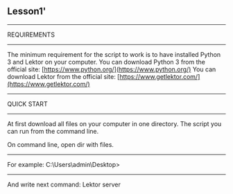 ## Lesson1' 
***
REQUIREMENTS
***
The minimum requirement for the script to work is to have installed Python 3 and Lektor on your computer.
You can download Python 3 from the official site: [https://www.python.org/](https://www.python.org/)
You can download Lektor from the official site: [https://www.getlektor.com/](https://www.getlektor.com/)
***
QUICK START
***
At first download all files on your computer in one directory.
The script you can run from the command line.

On command line, open dir with files.
***
For example:
C:\Users\admin\Desktop>
***
And write next command: Lektor server
